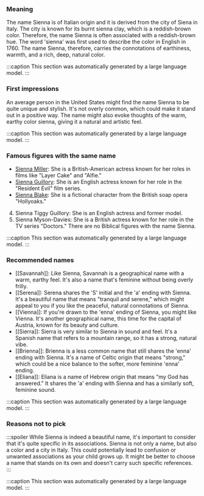 ### Meaning
The name Sienna is of Italian origin and it is derived from the city of Siena in Italy. The city is known for its burnt sienna clay, which is a reddish-brown color. Therefore, the name Sienna is often associated with a reddish-brown hue. The word 'sienna' was first used to describe the color in English in 1760. The name Sienna, therefore, carries the connotations of earthiness, warmth, and a rich, deep, natural color.

:::caption
This section was automatically generated by a large language model.
:::

### First impressions
An average person in the United States might find the name Sienna to be quite unique and stylish. It's not overly common, which could make it stand out in a positive way. The name might also evoke thoughts of the warm, earthy color sienna, giving it a natural and artistic feel.

:::caption
This section was automatically generated by a large language model.
:::

### Famous figures with the same name
- [Sienna Miller](https://en.wikipedia.org/wiki/Sienna_Miller): She is a British-American actress known for her roles in films like "Layer Cake" and "Alfie."
- [Sienna Guillory](https://en.wikipedia.org/wiki/Sienna_Guillory): She is an English actress known for her role in the "Resident Evil" film series.
- [Sienna Blake](https://en.wikipedia.org/wiki/Sienna_Blake): She is a fictional character from the British soap opera "Hollyoaks."
4. Sienna Tiggy Guillory: She is an English actress and former model.
5. Sienna Myson-Davies: She is a British actress known for her role in the TV series "Doctors."
There are no Biblical figures with the name Sienna.

:::caption
This section was automatically generated by a large language model.
:::

### Recommended names
- [[Savannah]]: Like Sienna, Savannah is a geographical name with a warm, earthy feel. It's also a name that's feminine without being overly frilly.
- [[Serena]]: Serena shares the 'S' initial and the 'a' ending with Sienna. It's a beautiful name that means "tranquil and serene," which might appeal to you if you like the peaceful, natural connotations of Sienna.
- [[Vienna]]: If you're drawn to the 'enna' ending of Sienna, you might like Vienna. It's another geographical name, this time for the capital of Austria, known for its beauty and culture.
- [[Sierra]]: Sierra is very similar to Sienna in sound and feel. It's a Spanish name that refers to a mountain range, so it has a strong, natural vibe.
- [[Brienna]]: Brienna is a less common name that still shares the 'enna' ending with Sienna. It's a name of Celtic origin that means "strong," which could be a nice balance to the softer, more feminine 'enna' ending.
- [[Eliana]]: Eliana is a name of Hebrew origin that means "my God has answered." It shares the 'a' ending with Sienna and has a similarly soft, feminine sound.

:::caption
This section was automatically generated by a large language model.
:::

### Reasons not to pick
:::spoiler
While Sienna is indeed a beautiful name, it's important to consider that it's quite specific in its associations. Sienna is not only a name, but also a color and a city in Italy. This could potentially lead to confusion or unwanted associations as your child grows up. It might be better to choose a name that stands on its own and doesn't carry such specific references.
:::

:::caption
This section was automatically generated by a large language model.
:::